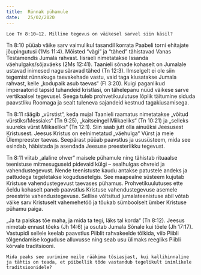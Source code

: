 ```yaml
---
title:  Rünnak pühamule
date:   25/02/2020
---
```



`Loe Tn 8:10–12. Milline tegevus on väikesel sarvel siin käsil?`

Tn 8:10 püüab väike sarv vaimulikul tasandil korrata Paabeli torni ehitajate jõupingutusi (1Ms 11:4). Mõisted “vägi” ja “tähed” tähistavad Vanas Testamendis Jumala rahvast. Iisraeli nimetatakse Issanda väehulgaks/sõjaväeks (2Ms 12:41). Taanieli sõnade kohaselt on Jumalale ustavad inimesed nagu säravad tähed (Tn 12:3). Ilmselgelt ei ole siin tegemist rünnakuga taevakehade vastu, vaid taga kiusatakse Jumala rahvast, kelle „kodupaik asub taevas“ (Fl 3:20). Kuigi paganlikud imperaatorid tapsid tuhandeid kristlasi, on tähelepanu nüüd väikese sarve vertikaalsel tegevusel. Seega tuleb prohvetikuulutuse lõplik täitumine siduda paavstliku Roomaga ja sealt tuleneva sajandeid kestnud tagakiusamisega.

Tn 8:11 räägib „vürstist“, keda mujal Taanieli raamatus nimetatakse „võitud vürstiks/Messiaks“ (Tn 9:25), „kaitseingel Miikaeliks“ (Tn 10:21) ja „selleks suureks vürst Miikaeliks“ (Tn 12:1). Siin saab jutt olla ainuüksi Jeesusest Kristusest. Jeesus Kristus on eelnimetatud „väehulga“ Vürst ja meie Ülempreester taevas. Seepärast püüab paavstlus ja ususüsteem, mida see esindab, häbistada ja asendada Jeesuse preesterlikku tegevust.

Tn 8:11 viitab „alaline ohver“ maisele pühamule ning tähistab rituaalse teenistuse mitmesuguseid pidevaid külgi – sealhulgas ohvreid ja vahendustegevust. Nende teenistuste kaudu antakse patustele andeks ja pattudega tegeletakse kogudusetelgis. See maapealne süsteem kujutab Kristuse vahendustegevust taevases pühamus. Prohvetikuulutuses ette öeldu kohaselt paneb paavstlus Kristuse vahendustegevuse asemele preestrite vahendustegevuse. Sellise võltsitud jumalateenistuse abil võtab väike sarv Kristuselt vahemehetöö ja tõukab sümboolselt ümber Kristuse pühamu paiga.

„Ja ta paiskas tõe maha, ja mida ta tegi, läks tal korda“ (Tn 8:12). Jeesus nimetab ennast tõeks (Jh 14:6) ja osutab Jumala Sõnale kui tõele (Jh 17:17). Vastupidi sellele keelab paavstlus Piiblit rahvakeelde tõlkida, viib Piibli tõlgendamise koguduse alluvusse ning seab usu ülimaks reegliks Piibli kõrvale traditsiooni.

`Mida peaks see uurimine meile rääkima tõsiasjast, kui kallihinnaline ja tähtis on teada, et piibellik tõde vastandub tegelikult inimlikele traditsioonidele?`
